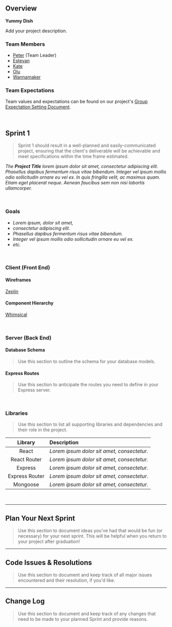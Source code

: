 ## Overview

**Yummy Dish** 

Add your project description.

### Team Members

- [Peter](https://github.com/pcho90) (Team Leader) 
- [Estevan](https://github.com/ecacevedo)
- [Kate](https://github.com/katefang)
- [Olu](https://github.com/glolorun) 
- [Wannamaker](https://github.com/wannamaker) 

### Team Expectations
Team values and expectations can be found on our project's [Group Expectation Setting Document](https://github.com/pcho90/yummy-dish/blob/dev/group-expectations.md).

<br>

## Sprint 1

> Sprint 1 should result in a well-planned and easily-communicated project, ensuring that the client's deliverable will be achievable and meet specifications within the time frame estimated.

_The **Project Title** lorem ipsum dolor sit amet, consectetur adipiscing elit. Phasellus dapibus fermentum risus vitae bibendum. Integer vel ipsum mollis odio sollicitudin ornare eu vel ex. In quis fringilla velit, ac maximus quam. Etiam eget placerat neque. Aenean faucibus sem non nisi lobortis ullamcorper._

<br>

### Goals

- _Lorem ipsum, dolor sit amet,_
- _consectetur adipiscing elit._
- _Phasellus dapibus fermentum risus vitae bibendum._
- _Integer vel ipsum mollis odio sollicitudin ornare eu vel ex._
- _etc._

<br>

### Client (Front End)

#### Wireframes

[Zeplin](https://app.zeplin.io/project/5ee265cf479457b9b271e9b5)


#### Component Hierarchy

[Whimsical](https://whimsical.com/)

<br>

### Server (Back End)

#### Database Schema 

> Use this section to outline the schema for your database models.

#### Express Routes

> Use this section to anticipate the routes you need to define in your Express server.

<br>

### Libraries

> Use this section to list all supporting libraries and dependencies and their role in the project.

|    Library     | Description                                |
| :------------: | :----------------------------------------- |
|     React      | _Lorem ipsum dolor sit amet, consectetur._ |
|  React Router  | _Lorem ipsum dolor sit amet, consectetur._ |
|    Express     | _Lorem ipsum dolor sit amet, consectetur._ |
| Express Router | _Lorem ipsum dolor sit amet, consectetur._ |
|    Mongoose    | _Lorem ipsum dolor sit amet, consectetur._ |

<br>

***

## Plan Your Next Sprint

> Use this section to document ideas you've had that would be fun (or necessary) for your next sprint. This will be helpful when you return to your project after graduation!

***

## Code Issues & Resolutions

> Use this section to document and keep track of all major issues encountered and their resolution, if you'd like.

***

## Change Log

> Use this section to document and keep track of any changes that need to be made to your planned Sprint and provide reasons.
